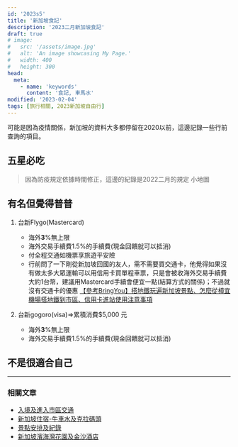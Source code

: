 ```yaml
---
id: '2023s5'
title: '新加坡食記'
description: '2023二月新加坡食記'
draft: true
# image:
#   src: '/assets/image.jpg'
#   alt: 'An image showcasing My Page.'
#   width: 400
#   height: 300
head:
  meta:
    - name: 'keywords'
      content: '食記, 車馬水'
modified: '2023-02-04'
tags: [旅行相關, 2023新加坡自由行]
---
```



可能是因為疫情關係，新加坡的資料大多都停留在2020以前，這邊記錄一些行前查詢的項目。
>


## 五星必吃
> 因為防疫規定依據時間修正，這邊的紀錄是2022二月的規定
小地圖


## 有名但覺得普普
  1. 台新Flygo(Mastercard)
      - 海外**3**%無上限
      - 海外交易手續費1.5%的手續費(現金回饋就可以抵消)
      - 付全程交通如機票享旅遊平安險
      - 行前問了一下剛從新加坡回國的友人，需不需要買交通卡，他覺得如果沒有做太多大眾運輸可以用信用卡買單程車票，只是會被收海外交易手續費大約1台幣，建議用Mastercard手續會便宜一點(結算方式的關係)；不過就沒有交通卡的優惠
        [【參考BringYou】搭地鐵玩遍新加坡景點、怎麼從樟宜機場搭地鐵到市區、信用卡進站使用注意事項](https://www.bring-you.info/zh-tw/singapore_smrt)
          
  2. 台新gogoro(visa)⇒累積消費$5,000 元
      - 海外**3**%無上限
      - 海外交易手續費1.5%的手續費(現金回饋就可以抵消)

## 不是很適合自己


---------------------------------------
### 相關文章

- [入境及進入市區交通](/travel/singapore_preparation)
- [新加坡住宿-牛車水及克拉碼頭](/travel/singapore_hotel)
- [景點安排及紀錄](/travel/singapore_spot)
- [新加坡濱海灣花園及金沙酒店](/travel/singapore_zone1)

